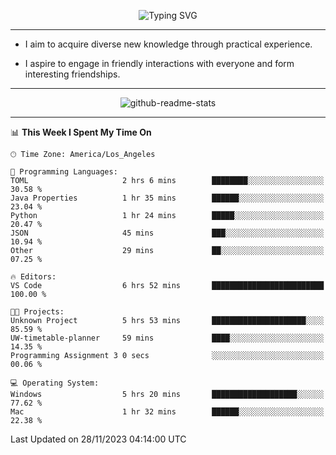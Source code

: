 <p align="center">
  <img src="https://readme-typing-svg.demolab.com?font=Fira+Code&weight=500&size=32&duration=2500&pause=1600&center=true&vCenter=true&random=false&width=1024&height=64&lines=Hi+there+%F0%9F%91%8B;I'm+delighted+you+could+make+it+here+%F0%9F%8E%89;I'm+Harry%2C+a+college+student+still+finding+my+way" alt="Typing SVG" />
</p>


---


- I aim to acquire diverse new knowledge through practical experience.

- I aspire to engage in friendly interactions with everyone and form interesting friendships.


---


<p align="center">
  <img src="https://github-readme-stats.vercel.app/api?username=Harry-Jing&show_icons=true" alt="github-readme-stats"/>
</p>


---

<!--START_SECTION:waka-->
📊 **This Week I Spent My Time On** 

```text
🕑︎ Time Zone: America/Los_Angeles

💬 Programming Languages: 
TOML                     2 hrs 6 mins        ████████░░░░░░░░░░░░░░░░░   30.58 % 
Java Properties          1 hr 35 mins        ██████░░░░░░░░░░░░░░░░░░░   23.04 % 
Python                   1 hr 24 mins        █████░░░░░░░░░░░░░░░░░░░░   20.47 % 
JSON                     45 mins             ███░░░░░░░░░░░░░░░░░░░░░░   10.94 % 
Other                    29 mins             ██░░░░░░░░░░░░░░░░░░░░░░░   07.25 % 

🔥 Editors: 
VS Code                  6 hrs 52 mins       █████████████████████████   100.00 % 

🐱‍💻 Projects: 
Unknown Project          5 hrs 53 mins       █████████████████████░░░░   85.59 % 
UW-timetable-planner     59 mins             ████░░░░░░░░░░░░░░░░░░░░░   14.35 % 
Programming Assignment 3 0 secs              ░░░░░░░░░░░░░░░░░░░░░░░░░   00.06 % 

💻 Operating System: 
Windows                  5 hrs 20 mins       ███████████████████░░░░░░   77.62 % 
Mac                      1 hr 32 mins        ██████░░░░░░░░░░░░░░░░░░░   22.38 % 
```


 Last Updated on 28/11/2023 04:14:00 UTC
<!--END_SECTION:waka-->
